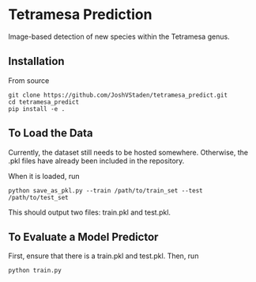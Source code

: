 # Tetramesa Prediction

Image-based detection of new species within the Tetramesa genus.



## Installation

From source 
```
git clone https://github.com/JoshVStaden/tetramesa_predict.git
cd tetramesa_predict
pip install -e .
```

## To Load the Data

Currently, the dataset still needs to be hosted somewhere. Otherwise, the .pkl files have already been included in the repository.

When it is loaded, run

```
python save_as_pkl.py --train /path/to/train_set --test /path/to/test_set
```

This should output two files: train.pkl and test.pkl.


## To Evaluate a Model Predictor

First, ensure that there is a train.pkl and test.pkl. Then, run

```
python train.py
```